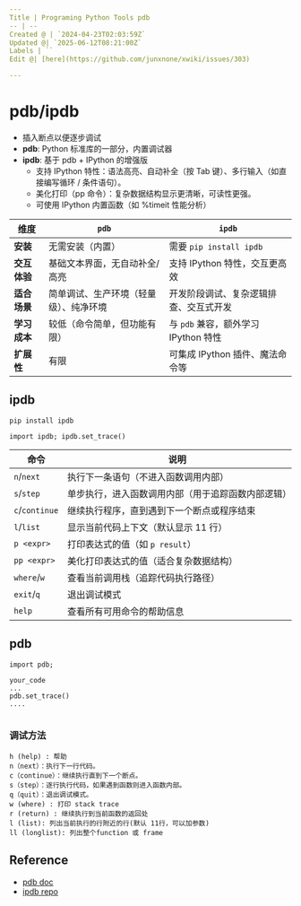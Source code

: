 ```yaml
---
Title | Programing Python Tools pdb
-- | --
Created @ | `2024-04-23T02:03:59Z`
Updated @| `2025-06-12T08:21:00Z`
Labels | ``
Edit @| [here](https://github.com/junxnone/xwiki/issues/303)

---
```

# pdb/ipdb
- 插入断点以便逐步调试
- **pdb**: Python 标准库的一部分，内置调试器
- **ipdb**: 基于 pdb + IPython 的增强版
  - 支持 IPython 特性：语法高亮、自动补全（按 Tab 键）、多行输入（如直接编写循环 / 条件语句）。
  - 美化打印（pp 命令）：复杂数据结构显示更清晰，可读性更强。
  - 可使用 IPython 内置函数（如 %timeit 性能分析）


| **维度**         | **`pdb`**                              | **`ipdb`**                            |
|------------------|----------------------------------------|---------------------------------------|
| **安装**         | 无需安装（内置）                       | 需要 `pip install ipdb`               |
| **交互体验**     | 基础文本界面，无自动补全/高亮          | 支持 IPython 特性，交互更高效         |
| **适合场景**     | 简单调试、生产环境（轻量级）、纯净环境 | 开发阶段调试、复杂逻辑排查、交互式开发 |
| **学习成本**     | 较低（命令简单，但功能有限）           | 与 `pdb` 兼容，额外学习 IPython 特性   |
| **扩展性**       | 有限                                   | 可集成 IPython 插件、魔法命令等        |

## ipdb

```
pip install ipdb
```


```
import ipdb; ipdb.set_trace()  
```

| 命令         | 说明                                                                 |
|--------------|----------------------------------------------------------------------|
| `n`/`next`   | 执行下一条语句（不进入函数调用内部）                                 |
| `s`/`step`   | 单步执行，进入函数调用内部（用于追踪函数内部逻辑）                   |
| `c`/`continue` | 继续执行程序，直到遇到下一个断点或程序结束                          |
| `l`/`list`   | 显示当前代码上下文（默认显示 11 行）                                 |
| `p <expr>`   | 打印表达式的值（如 `p result`）                                      |
| `pp <expr>`  | 美化打印表达式的值（适合复杂数据结构）                               |
| `where`/`w`  | 查看当前调用栈（追踪代码执行路径）                                   |
| `exit`/`q`   | 退出调试模式                                                       |
| `help`       | 查看所有可用命令的帮助信息                                           |



## pdb

```
import pdb; 

your_code
...
pdb.set_trace()
....


```

### 调试方法

```
h (help) : 帮助
n（next）：执行下一行代码。
c（continue）：继续执行直到下一个断点。
s（step）：逐行执行代码，如果遇到函数则进入函数内部。
q（quit）：退出调试模式。
w (where) : 打印 stack trace
r (return) : 继续执行到当前函数的返回处
l (list): 列出当前执行的行附近的行(默认 11行，可以加参数)
ll (longlist): 列出整个function 或 frame

```


## Reference
- [pdb doc](https://docs.python.org/3/library/pdb.html)
- [ipdb repo](https://github.com/gotcha/ipdb)
